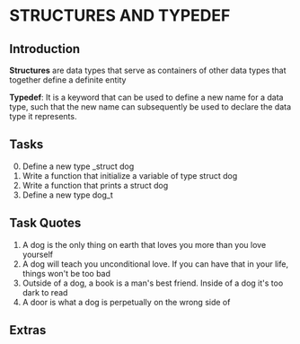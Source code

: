 # STRUCTURES AND TYPEDEF

## Introduction
**Structures** are data types that serve as containers of other data
types that together define a definite entity  

**Typedef**: It is a keyword that can be used to define a new name
for a data type, such that the new name can subsequently be used to
declare the data type it represents.

## Tasks
0. Define a new type _struct dog  
1. Write a function that initialize a variable of type struct dog  
2. Write a function that prints a struct dog
3. Define a new type dog_t

## Task Quotes
1. A dog is the only thing on earth that loves you more than you love yourself
2. A dog will teach you unconditional love. If you can have that in your life, things won't be too bad  
3. Outside of a dog, a book is a man's best friend. Inside of a dog it's too dark to read
4. A door is what a dog is perpetually on the wrong side of

## Extras
